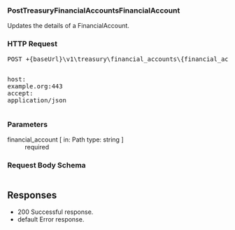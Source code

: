 <!DOCTYPE html><html><head><title></title><link rel="stylesheet" href="../OpenApi.css"/><meta charset="utf-8"/><meta name="viewport" content="width=device-width, initial-scale=1"/></head><body><article><section  class="requestOverview"><h1  class="requestSummary">PostTreasuryFinancialAccountsFinancialAccount</h1><p  class="requestDescription"><p>Updates the details of a FinancialAccount.</p></p></section><section  class="http"><h3>HTTP Request</h3><pre  class="httpExample"><span  class="requestLine">POST</span> <span  class="httpTarget">+{baseUrl}\v1\treasury\financial_accounts\{financial_account}</span> <span  class="httpVersion">HTTP/1.1</span>
<span  class="headerLine">host</span>: <span  class="headerValue">example.org:443</span>
<span  class="headerLine">accept</span>: <span  class="headerValue">application/json</span>
</pre></section><dl  class="parameters"><h3>Parameters</h3><dt  class="parameter"><span  class="parameterName">financial_account</span> [ in: <span  class="parameterLocation">Path</span> type: <span  class="parameterType">string</span> ]</dt><dd  class="parameter"><span  class="parameterDescription"></span> <span  class="parameterRequired">required</span></dd></dl><section  class="requestContent"><h3>Request Body Schema</h3><pre  class="schema"></pre></section><section  class="responses"><h2>Responses</h2><ul  class="responses"><li  class="response"><span  class="statusLine">200</span> <span  class="statusDescription">Successful response.</span></li><li  class="response"><span  class="statusLine">default</span> <span  class="statusDescription">Error response.</span></li></ul></section></article></body></html>